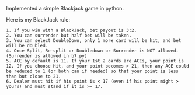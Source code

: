 Implemented a simple Blackjack game in python.

Here is my BlackJack rule:

    1. If you win with a BlackJack, bet payout is 3:2.
    2. You can surrender but half bet will be taken.
    3. You can select DoubleDown, only 1 more card will be hit, and bet will be doubled.
    4. Once Split, Re-split or Doubledown or Surrender is NOT allowed. (Surrender is allowed in b7.py)
    5. ACE by default is 11. If your 1st 2 cards are ACEs, your point is 12. If you choose Hit, and your point becomes > 21, then any ACE could be reduced to 1 (or both can if needed) so that your point is less than but close to 21.
    6. Dealer must hit if his point is < 17 (even if his point might > yours) and must stand if it is >= 17.
